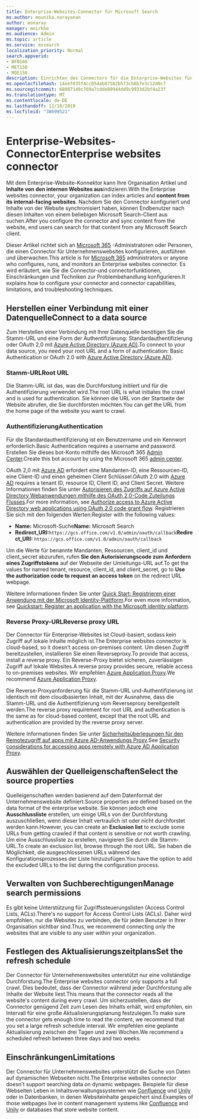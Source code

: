 ```yaml
---
title: Enterprise-Websites-Connector für Microsoft Search
ms.author: mounika.narayanan
author: monaray
manager: mnirkhe
ms.audience: Admin
ms.topic: article
ms.service: mssearch
localization_priority: Normal
search.appverid:
- BFB160
- MET150
- MOE150
description: Einrichten des Connectors für die Enterprise-Websites für Microsoft Search
ms.openlocfilehash: 14eef035f4cc054ab87582b573cb6b7e3c12d0c7
ms.sourcegitcommit: 68087149c769a7cdde80944dd9c9933d2bf4a23f
ms.translationtype: MT
ms.contentlocale: de-DE
ms.lasthandoff: 11/18/2019
ms.locfileid: "38699521"
---
```

# <a name="enterprise-websites-connector"></a><span data-ttu-id="ea65e-103">Enterprise-Websites-Connector</span><span class="sxs-lookup"><span data-stu-id="ea65e-103">Enterprise websites connector</span></span>

<span data-ttu-id="ea65e-104">Mit dem Enterprise-Website-Konnektor kann Ihre Organisation Artikel und **Inhalte von den internen Websites aus**indizieren.</span><span class="sxs-lookup"><span data-stu-id="ea65e-104">With the Enterprise websites connector, your organization can index articles and **content from its internal-facing websites**.</span></span> <span data-ttu-id="ea65e-105">Nachdem Sie den Connector konfiguriert und Inhalte von der Website synchronisiert haben, können Endbenutzer nach diesen Inhalten von einem beliebigen Microsoft Search-Client aus suchen.</span><span class="sxs-lookup"><span data-stu-id="ea65e-105">After you configure the connector and sync content from the website, end users can search for that content from any Microsoft Search client.</span></span>

<span data-ttu-id="ea65e-106">Dieser Artikel richtet sich an [Microsoft 365](https://www.microsoft.com/microsoft-365) -Administratoren oder Personen, die einen Connector für Unternehmenswebsites konfigurieren, ausführen und überwachen.</span><span class="sxs-lookup"><span data-stu-id="ea65e-106">This article is for [Microsoft 365](https://www.microsoft.com/microsoft-365) administrators or anyone who configures, runs, and monitors an Enterprise websites connector.</span></span> <span data-ttu-id="ea65e-107">Es wird erläutert, wie Sie die Connector-und connectorfunktionen, Einschränkungen und Techniken zur Problembehandlung konfigurieren.</span><span class="sxs-lookup"><span data-stu-id="ea65e-107">It explains how to configure your connector and connector capabilities, limitations, and troubleshooting techniques.</span></span>  

## <a name="connect-to-a-data-source"></a><span data-ttu-id="ea65e-108">Herstellen einer Verbindung mit einer Datenquelle</span><span class="sxs-lookup"><span data-stu-id="ea65e-108">Connect to a data source</span></span> 
<span data-ttu-id="ea65e-109">Zum Herstellen einer Verbindung mit Ihrer Datenquelle benötigen Sie die Stamm-URL und eine Form der Authentifizierung: Standardauthentifizierung oder OAuth 2,0 mit [Azure Active Directory (Azure AD)](https://docs.microsoft.com/azure/active-directory/).</span><span class="sxs-lookup"><span data-stu-id="ea65e-109">To connect to your data source, you need your root URL and a form of authentication: Basic Authentication or OAuth 2.0 with [Azure Active Directory (Azure AD)](https://docs.microsoft.com/azure/active-directory/).</span></span>

### <a name="root-url"></a><span data-ttu-id="ea65e-110">Stamm-URL</span><span class="sxs-lookup"><span data-stu-id="ea65e-110">Root URL</span></span>
<span data-ttu-id="ea65e-111">Die Stamm-URL ist das, was die Durchforstung initiiert und für die Authentifizierung verwendet wird.</span><span class="sxs-lookup"><span data-stu-id="ea65e-111">The root URL is what initiates the crawl and is used for authentication.</span></span> <span data-ttu-id="ea65e-112">Sie können die URL von der Startseite der Website abrufen, die Sie durchforsten möchten.</span><span class="sxs-lookup"><span data-stu-id="ea65e-112">You can get the URL from the home page of the website you want to crawl.</span></span>

### <a name="authentication"></a><span data-ttu-id="ea65e-113">Authentifizierung</span><span class="sxs-lookup"><span data-stu-id="ea65e-113">Authentication</span></span> 
<span data-ttu-id="ea65e-114">Für die Standardauthentifizierung ist ein Benutzername und ein Kennwort erforderlich.</span><span class="sxs-lookup"><span data-stu-id="ea65e-114">Basic Authentication requires a username and password.</span></span> <span data-ttu-id="ea65e-115">Erstellen Sie dieses bot-Konto mithilfe des Microsoft 365 [Admin Center](https://admin.microsoft.com).</span><span class="sxs-lookup"><span data-stu-id="ea65e-115">Create this bot account by using the Microsoft 365 [admin center](https://admin.microsoft.com).</span></span>

<span data-ttu-id="ea65e-116">OAuth 2,0 mit [Azure AD](https://docs.microsoft.com/azure/active-directory/) erfordert eine Mandanten-ID, eine Ressourcen-ID, eine Client-ID und einen geheimen Client Schlüssel.</span><span class="sxs-lookup"><span data-stu-id="ea65e-116">OAuth 2.0 with [Azure AD](https://docs.microsoft.com/azure/active-directory/) requires a tenant ID, resource ID, Client ID, and Client Secret.</span></span>
<span data-ttu-id="ea65e-117">Weitere Informationen finden Sie unter [Autorisieren des Zugriffs auf Azure Active Directory Webanwendungen mithilfe des OAuth 2,0-Code Zuteilungs Flusses](https://docs.microsoft.com/azure/active-directory/develop/v1-protocols-oauth-code).</span><span class="sxs-lookup"><span data-stu-id="ea65e-117">For more information, see [Authorize access to Azure Active Directory web applications using OAuth 2.0 code grant flow](https://docs.microsoft.com/azure/active-directory/develop/v1-protocols-oauth-code).</span></span> <span data-ttu-id="ea65e-118">Registrieren Sie sich mit den folgenden Werten:</span><span class="sxs-lookup"><span data-stu-id="ea65e-118">Register with the following values:</span></span>
* <span data-ttu-id="ea65e-119">**Name:** Microsoft-Suche</span><span class="sxs-lookup"><span data-stu-id="ea65e-119">**Name:** Microsoft Search</span></span>
* <span data-ttu-id="ea65e-120">**Redirect_URI:**`https://gcs.office.com/v1.0/admin/oauth/callback`</span><span class="sxs-lookup"><span data-stu-id="ea65e-120">**Redirect_URI:** `https://gcs.office.com/v1.0/admin/oauth/callback`</span></span>

<span data-ttu-id="ea65e-121">Um die Werte für benannte Mandanten, Ressourcen, client_id und client_secret abzurufen, rufen **Sie den Autorisierungscode zum Anfordern eines Zugriffstokens** auf der Webseite der Umleitungs-URL auf.</span><span class="sxs-lookup"><span data-stu-id="ea65e-121">To get the values for named tenant, resource, client_id, and client_secret, go to **Use the authorization code to request an access token** on the redirect URL webpage.</span></span>

<span data-ttu-id="ea65e-122">Weitere Informationen finden Sie unter [Quick Start: Registrieren einer Anwendung mit der Microsoft Identity-Plattform](https://docs.microsoft.com/azure/active-directory/develop/quickstart-register-app).</span><span class="sxs-lookup"><span data-stu-id="ea65e-122">For even more information, see [Quickstart: Register an application with the Microsoft identity platform](https://docs.microsoft.com/azure/active-directory/develop/quickstart-register-app).</span></span>

### <a name="reverse-proxy-url"></a><span data-ttu-id="ea65e-123">Reverse Proxy-URL</span><span class="sxs-lookup"><span data-stu-id="ea65e-123">Reverse proxy URL</span></span> 
<span data-ttu-id="ea65e-124">Der Connector für Enterprise-Websites ist Cloud-basiert, sodass kein Zugriff auf lokale Inhalte möglich ist.</span><span class="sxs-lookup"><span data-stu-id="ea65e-124">The Enterprise websites connector is cloud-based, so it doesn't access on-premises content.</span></span> <span data-ttu-id="ea65e-125">Um diesen Zugriff bereitzustellen, installieren Sie einen Reverseproxy.</span><span class="sxs-lookup"><span data-stu-id="ea65e-125">To provide that access, install a reverse proxy.</span></span> <span data-ttu-id="ea65e-126">Ein Reverse-Proxy bietet sicheren, zuverlässigen Zugriff auf lokale Websites.</span><span class="sxs-lookup"><span data-stu-id="ea65e-126">A reverse proxy provides secure, reliable access to on-premises websites.</span></span> <span data-ttu-id="ea65e-127">Wir empfehlen [Azure Application Proxy](https://docs.microsoft.com/azure/active-directory/manage-apps/application-proxy).</span><span class="sxs-lookup"><span data-stu-id="ea65e-127">We recommend [Azure Application Proxy](https://docs.microsoft.com/azure/active-directory/manage-apps/application-proxy).</span></span>

<span data-ttu-id="ea65e-128">Die Reverse-Proxyanforderung für die Stamm-URL und-Authentifizierung ist identisch mit dem cloudbasierten Inhalt, mit der Ausnahme, dass die Stamm-URL und die Authentifizierung vom Reverseproxy bereitgestellt werden.</span><span class="sxs-lookup"><span data-stu-id="ea65e-128">The reverse proxy requirement for root URL and authentication is the same as for cloud-based content, except that the root URL and authentication are provided by the reverse proxy server.</span></span>

<span data-ttu-id="ea65e-129">Weitere Informationen finden Sie unter [Sicherheitsüberlegungen für den Remotezugriff auf apps mit Azure AD-Anwendungs Proxy](https://docs.microsoft.com/azure/active-directory/manage-apps/application-proxy-security).</span><span class="sxs-lookup"><span data-stu-id="ea65e-129">See [Security considerations for accessing apps remotely with Azure AD Application Proxy](https://docs.microsoft.com/azure/active-directory/manage-apps/application-proxy-security).</span></span>

## <a name="select-the-source-properties"></a><span data-ttu-id="ea65e-130">Auswählen der Quelleigenschaften</span><span class="sxs-lookup"><span data-stu-id="ea65e-130">Select the source properties</span></span> 
<span data-ttu-id="ea65e-131">Quelleigenschaften werden basierend auf dem Datenformat der Unternehmenswebsite definiert.</span><span class="sxs-lookup"><span data-stu-id="ea65e-131">Source properties are defined based on the data format of the enterprise website.</span></span> <span data-ttu-id="ea65e-132">Sie können jedoch eine **Ausschlussliste** erstellen, um einige URLs von der Durchforstung auszuschließen, wenn dieser Inhalt vertraulich ist oder nicht durchforstet werden kann.</span><span class="sxs-lookup"><span data-stu-id="ea65e-132">However, you can create an **Exclusion list** to exclude some URLs from getting crawled if that content is sensitive or not worth crawling.</span></span> <span data-ttu-id="ea65e-133">Um eine Ausschlussliste zu erstellen, navigieren Sie durch die Stamm-URL.</span><span class="sxs-lookup"><span data-stu-id="ea65e-133">To create an exclusion list, browse through the root URL.</span></span> <span data-ttu-id="ea65e-134">Sie haben die Möglichkeit, die ausgeschlossenen URLs während des Konfigurationsprozesses der Liste hinzuzufügen.</span><span class="sxs-lookup"><span data-stu-id="ea65e-134">You have the option to add the excluded URLs to the list during the configuration process.</span></span>

## <a name="manage-search-permissions"></a><span data-ttu-id="ea65e-135">Verwalten von Suchberechtigungen</span><span class="sxs-lookup"><span data-stu-id="ea65e-135">Manage search permissions</span></span> 
<span data-ttu-id="ea65e-136">Es gibt keine Unterstützung für Zugriffssteuerungslisten (Access Control Lists, ACLs).</span><span class="sxs-lookup"><span data-stu-id="ea65e-136">There's no support for Access Control Lists (ACLs).</span></span> <span data-ttu-id="ea65e-137">Daher wird empfohlen, nur die Websites zu verbinden, die für jeden Benutzer in Ihrer Organisation sichtbar sind.</span><span class="sxs-lookup"><span data-stu-id="ea65e-137">Thus, we recommend connecting only the websites that are visible to any user within your organization.</span></span>

## <a name="set-the-refresh-schedule"></a><span data-ttu-id="ea65e-138">Festlegen des Aktualisierungszeitplans</span><span class="sxs-lookup"><span data-stu-id="ea65e-138">Set the refresh schedule</span></span>
<span data-ttu-id="ea65e-139">Der Connector für Unternehmenswebsites unterstützt nur eine vollständige Durchforstung.</span><span class="sxs-lookup"><span data-stu-id="ea65e-139">The Enterprise websites connector only supports a full crawl.</span></span> <span data-ttu-id="ea65e-140">Dies bedeutet, dass der Connector während jeder Durchforstung alle Inhalte der Website liest.</span><span class="sxs-lookup"><span data-stu-id="ea65e-140">This means that the connector reads all the website's content during every crawl.</span></span> <span data-ttu-id="ea65e-141">Um sicherzustellen, dass der Connector genügend Zeit zum Lesen des Inhalts erhält, wird empfohlen, ein Intervall für eine große Aktualisierungsplanung festzulegen.</span><span class="sxs-lookup"><span data-stu-id="ea65e-141">To make sure the connector gets enough time to read the content, we recommend that you set a large refresh schedule interval.</span></span> <span data-ttu-id="ea65e-142">Wir empfehlen eine geplante Aktualisierung zwischen drei Tagen und zwei Wochen.</span><span class="sxs-lookup"><span data-stu-id="ea65e-142">We recommend a scheduled refresh between three days and two weeks.</span></span>

## <a name="limitations"></a><span data-ttu-id="ea65e-143">Einschränkungen</span><span class="sxs-lookup"><span data-stu-id="ea65e-143">Limitations</span></span> 
<span data-ttu-id="ea65e-144">Der Connector für Unternehmenswebsites unterstützt die Suche von Daten auf dynamischen Webseiten nicht.</span><span class="sxs-lookup"><span data-stu-id="ea65e-144">The Enterprise websites connector doesn't support searching data on dynamic webpages.</span></span> <span data-ttu-id="ea65e-145">Beispiele für diese Webseiten Leben in Inhaltsverwaltungssystemen wie [Confluence](https://www.atlassian.com/software/confluence) und [Unily](https://www.unily.com/) oder in Datenbanken, in denen Websiteinhalte gespeichert sind.</span><span class="sxs-lookup"><span data-stu-id="ea65e-145">Examples of those webpages live in content management systems like [Confluence](https://www.atlassian.com/software/confluence) and [Unily](https://www.unily.com/) or databases that store website content.</span></span>